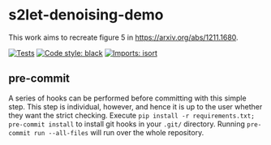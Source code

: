 # s2let-denoising-demo

This work aims to recreate figure 5 in https://arxiv.org/abs/1211.1680.

[![Tests](https://github.com/paddyroddy/s2let-denoising-demo/actions/workflows/deploy.yml/badge.svg)](https://github.com/paddyroddy/s2let-denoising-demo/actions/workflows/deploy.yml)
[![Code style: black](https://img.shields.io/badge/code%20style-black-000000.svg)](https://github.com/ambv/black)
[![Imports: isort](https://img.shields.io/badge/%20imports-isort-%231674b1?style=flat&labelColor=ef8336)](https://pycqa.github.io/isort/)

## pre-commit

A series of hooks can be performed before committing with this simple step. This step is individual, however, and hence it is up to the user whether they want the strict checking. Execute `pip install -r requirements.txt; pre-commit install` to install git hooks in your `.git/` directory. Running `pre-commit run --all-files` will run over the whole repository.
